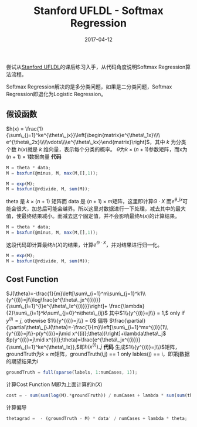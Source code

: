 ﻿---
title:  Stanford UFLDL - Softmax Regression
categories: 机器学习
tags: [机器学习]
date: 2017-04-12
mathjax: true
toc: true
---

尝试从[Stanford UFLDL][1]的课后练习入手，从代码角度说明Softmax Regression算法流程。

Softmax Regression解决的是多分类问题，如果是二分类问题，Softmax Regression即退化为Logistic Regression。
<!--more-->
## 假设函数 ##
$h(x) = \frac{1}{\sum\_{j=1}^ke^{\theta\_jx}}\left[\begin{matrix}e^{\theta\_1x}\\\\ e^{\theta\_2x}\\\\\vdots\\\\e^{\theta\_kx}\end{matrix}\right]$，其中 $k$ 为分类个数
$h(x)$就是 $k$ 维向量，表示每个分类的概率。
$\theta$为$k\times (n+1)$参数矩阵，而x为$(n+1)\times1$数据向量
**代码**
```Octave
M = theta * data;
M = bsxfun(@minus, M, max(M,[],1));

M = exp(M);
M = bsxfun(@rdivide, M, sum(M));
```
theta 是 $k \times (n+1)$ 矩阵而 data 是 $(n+1) \times m$矩阵，这里即计算$\Theta\cdot X$
而$e^{\theta\_jx}$可能会很大，加总后可能会越界。所以这里对数据进行一下处理，减去其中的最大值，使最终结果减小。而减去这个固定值，并不会影响最终$h(x)$的计算结果。
```Octave
M = theta * data;
M = bsxfun(@minus, M, max(M,[],1));
```
这段代码即计算最终$h(X)$的结果，计算$e^{\Theta \cdot X}$，并对结果进行归一化。
```Octave
M = exp(M);
M = bsxfun(@rdivide, M, sum(M));
```
## Cost Function ##
$J(\theta)=-\frac{1}{m}\left[\sum\_{i=1}^m\sum\_{j=1}^k1\\{y^{(i)}=j\\}log\frac{e^{\theta\_jx^{(i)}}}{\sum\_{l=1}^{l}e^{\theta\_lx^{(i)}}}\right]+ \frac{\lambda}{2}\sum\_{i=1}^k\sum\_{j=0}^n\theta\_{ij}$
其中$1\\{y^{(i)}=j\\} = 1,$ only if $y^{(i)}=j$, othewise $1\\{y^{(i)}=j\\} = 0$
偏导
$\frac{\partial}{\partial\theta\_j}J(\theta)=-\frac{1}{m}\left[\sum\_{i=1}^mx^{(i)}(1\\{y^{(i)}=j\\}-p(y^{(i)}=j\mid x^{(i)};\theta))\right]+\lambda\theta\_j$
$p(y^{(i)}=j\mid x^{(i)};\theta)=\frac{e^{\theta\_jx^{(i)}}}{\sum\_{l=1}^ke^{\theta\_lx}},$即$h(x^{(i)})\_j$
**代码**
生成$1\\{y^{(i)}=j\\}$矩阵，groundTruth为$k\times m$矩阵，groundTruth(i,j) == 1 only lables(j) == i，即第j数据的期望结果为i
```Octave
groundTruth = full(sparse(labels, 1:numCases, 1));
```
计算Cost Function
M即为上面计算的$h(X)$
```Octave
cost = - sum(sum(log(M).*groundTruth)) / numCases + lambda * sum(sum(theta.^2))/2;
```
计算偏导
```Octave
thetagrad =  - (groundTruth - M) * data' / numCases + lambda * theta;
```


  [1]: http://ufldl.stanford.edu/wiki/index.php/UFLDL_Tutorial
